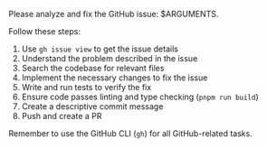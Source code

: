 Please analyze and fix the GitHub issue: $ARGUMENTS.

Follow these steps:

1. Use `gh issue view` to get the issue details
2. Understand the problem described in the issue
3. Search the codebase for relevant files
4. Implement the necessary changes to fix the issue
5. Write and run tests to verify the fix
6. Ensure code passes linting and type checking (`pnpm run build`)
7. Create a descriptive commit message
8. Push and create a PR

Remember to use the GitHub CLI (`gh`) for all GitHub-related tasks.
